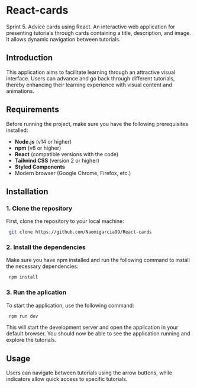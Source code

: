 # React-cards
Sprint 5. Advice cards using React.
An interactive web application for presenting tutorials through cards containing a title, description, and image. It allows dynamic navigation between tutorials.

## Introduction
This application aims to facilitate learning through an attractive visual interface. Users can advance and go back through different tutorials, thereby enhancing their learning experience with visual content and animations.

## Requirements
Before running the project, make sure you have the following prerequisites installed:
- **Node.js** (v14 or higher)
- **npm** (v6 or higher)
- **React** (compatible versions with the code)
- **Tailwind CSS** (version 2 or higher)
- **Styled Components**
- Modern browser (Google Chrome, Firefox, etc.)

## Installation
### 1. Clone the repository
First, clone the repository to your local machine:
```bash
 git clone https://github.com/Naomigarcia99/React-cards
```

### 2. Install the dependencies
Make sure you have npm installed and run the following command to install the necessary dependencies:
```bash
 npm install
```

### 3. Run the aplication
To start the application, use the following command:
```bash
 npm run dev
```

This will start the development server and open the application in your default browser. You should now be able to see the application running and explore the tutorials.

## Usage
Users can navigate between tutorials using the arrow buttons, while indicators allow quick access to specific tutorials.
